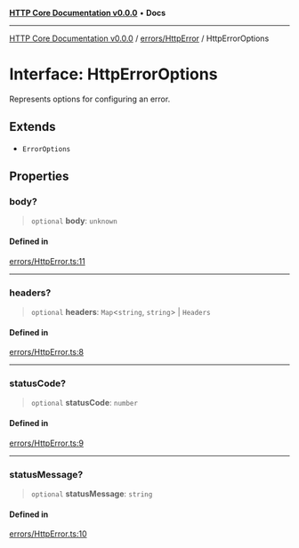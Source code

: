 [**HTTP Core Documentation v0.0.0**](../../../README.md) • **Docs**

***

[HTTP Core Documentation v0.0.0](../../../modules.md) / [errors/HttpError](../README.md) / HttpErrorOptions

# Interface: HttpErrorOptions

Represents options for configuring an error.

## Extends

- `ErrorOptions`

## Properties

### body?

> `optional` **body**: `unknown`

#### Defined in

[errors/HttpError.ts:11](https://github.com/stonemjs/http-core/blob/6c1adf9f449733e34ff7f08818342bd019b968a7/src/errors/HttpError.ts#L11)

***

### headers?

> `optional` **headers**: `Map`\<`string`, `string`\> \| `Headers`

#### Defined in

[errors/HttpError.ts:8](https://github.com/stonemjs/http-core/blob/6c1adf9f449733e34ff7f08818342bd019b968a7/src/errors/HttpError.ts#L8)

***

### statusCode?

> `optional` **statusCode**: `number`

#### Defined in

[errors/HttpError.ts:9](https://github.com/stonemjs/http-core/blob/6c1adf9f449733e34ff7f08818342bd019b968a7/src/errors/HttpError.ts#L9)

***

### statusMessage?

> `optional` **statusMessage**: `string`

#### Defined in

[errors/HttpError.ts:10](https://github.com/stonemjs/http-core/blob/6c1adf9f449733e34ff7f08818342bd019b968a7/src/errors/HttpError.ts#L10)
